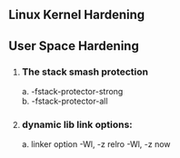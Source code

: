 ## Linux Kernel Hardening
## User Space Hardening
1. ### The stack smash protection
   a. -fstack-protector-strong  
   b. -fstack-protector-all  
2. ### dynamic lib link options:
   a.  linker option -Wl, -z relro -Wl, -z now
